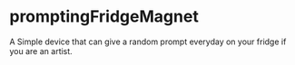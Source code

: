 # promptingFridgeMagnet
A Simple device that can give a random prompt everyday on your fridge if you are an artist.
